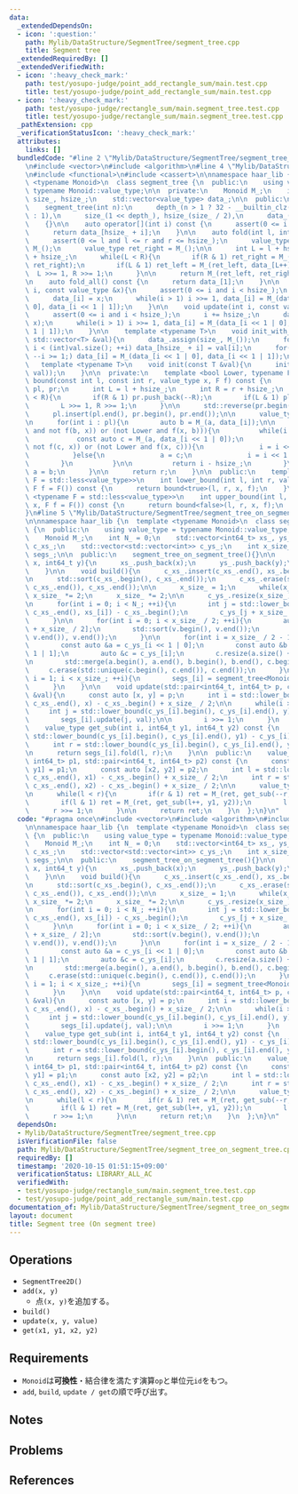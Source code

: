 ```yaml
---
data:
  _extendedDependsOn:
  - icon: ':question:'
    path: Mylib/DataStructure/SegmentTree/segment_tree.cpp
    title: Segment tree
  _extendedRequiredBy: []
  _extendedVerifiedWith:
  - icon: ':heavy_check_mark:'
    path: test/yosupo-judge/point_add_rectangle_sum/main.test.cpp
    title: test/yosupo-judge/point_add_rectangle_sum/main.test.cpp
  - icon: ':heavy_check_mark:'
    path: test/yosupo-judge/rectangle_sum/main.segment_tree.test.cpp
    title: test/yosupo-judge/rectangle_sum/main.segment_tree.test.cpp
  _pathExtension: cpp
  _verificationStatusIcon: ':heavy_check_mark:'
  attributes:
    links: []
  bundledCode: "#line 2 \"Mylib/DataStructure/SegmentTree/segment_tree_on_segment_tree.cpp\"\
    \n#include <vector>\n#include <algorithm>\n#line 4 \"Mylib/DataStructure/SegmentTree/segment_tree.cpp\"\
    \n#include <functional>\n#include <cassert>\n\nnamespace haar_lib {\n  template\
    \ <typename Monoid>\n  class segment_tree {\n  public:\n    using value_type =\
    \ typename Monoid::value_type;\n\n  private:\n    Monoid M_;\n    int depth_,\
    \ size_, hsize_;\n    std::vector<value_type> data_;\n\n  public:\n    segment_tree(){}\n\
    \    segment_tree(int n):\n      depth_(n > 1 ? 32 - __builtin_clz(n - 1) + 1\
    \ : 1),\n      size_(1 << depth_), hsize_(size_ / 2),\n      data_(size_, M_())\n\
    \    {}\n\n    auto operator[](int i) const {\n      assert(0 <= i and i < hsize_);\n\
    \      return data_[hsize_ + i];\n    }\n\n    auto fold(int l, int r) const {\n\
    \      assert(0 <= l and l <= r and r <= hsize_);\n      value_type ret_left =\
    \ M_();\n      value_type ret_right = M_();\n\n      int L = l + hsize_, R = r\
    \ + hsize_;\n      while(L < R){\n        if(R & 1) ret_right = M_(data_[--R],\
    \ ret_right);\n        if(L & 1) ret_left = M_(ret_left, data_[L++]);\n      \
    \  L >>= 1, R >>= 1;\n      }\n\n      return M_(ret_left, ret_right);\n    }\n\
    \n    auto fold_all() const {\n      return data_[1];\n    }\n\n    void set(int\
    \ i, const value_type &x){\n      assert(0 <= i and i < hsize_);\n      i += hsize_;\n\
    \      data_[i] = x;\n      while(i > 1) i >>= 1, data_[i] = M_(data_[i << 1 |\
    \ 0], data_[i << 1 | 1]);\n    }\n\n    void update(int i, const value_type &x){\n\
    \      assert(0 <= i and i < hsize_);\n      i += hsize_;\n      data_[i] = M_(data_[i],\
    \ x);\n      while(i > 1) i >>= 1, data_[i] = M_(data_[i << 1 | 0], data_[i <<\
    \ 1 | 1]);\n    }\n\n    template <typename T>\n    void init_with_vector(const\
    \ std::vector<T> &val){\n      data_.assign(size_, M_());\n      for(int i = 0;\
    \ i < (int)val.size(); ++i) data_[hsize_ + i] = val[i];\n      for(int i = hsize_;\
    \ --i >= 1;) data_[i] = M_(data_[i << 1 | 0], data_[i << 1 | 1]);\n    }\n\n \
    \   template <typename T>\n    void init(const T &val){\n      init_with_vector(std::vector<value_type>(hsize_,\
    \ val));\n    }\n\n  private:\n    template <bool Lower, typename F>\n    int\
    \ bound(const int l, const int r, value_type x, F f) const {\n      std::vector<int>\
    \ pl, pr;\n      int L = l + hsize_;\n      int R = r + hsize_;\n      while(L\
    \ < R){\n        if(R & 1) pr.push_back(--R);\n        if(L & 1) pl.push_back(L++);\n\
    \        L >>= 1, R >>= 1;\n      }\n\n      std::reverse(pr.begin(), pr.end());\n\
    \      pl.insert(pl.end(), pr.begin(), pr.end());\n\n      value_type a = M_();\n\
    \n      for(int i : pl){\n        auto b = M_(a, data_[i]);\n\n        if((Lower\
    \ and not f(b, x)) or (not Lower and f(x, b))){\n          while(i < hsize_){\n\
    \            const auto c = M_(a, data_[i << 1 | 0]);\n            if((Lower and\
    \ not f(c, x)) or (not Lower and f(x, c))){\n              i = i << 1 | 0;\n \
    \           }else{\n              a = c;\n              i = i << 1 | 1;\n    \
    \        }\n          }\n\n          return i - hsize_;\n        }\n\n       \
    \ a = b;\n      }\n\n      return r;\n    }\n\n  public:\n    template <typename\
    \ F = std::less<value_type>>\n    int lower_bound(int l, int r, value_type x,\
    \ F f = F()) const {\n      return bound<true>(l, r, x, f);\n    }\n\n    template\
    \ <typename F = std::less<value_type>>\n    int upper_bound(int l, int r, value_type\
    \ x, F f = F()) const {\n      return bound<false>(l, r, x, f);\n    }\n  };\n\
    }\n#line 5 \"Mylib/DataStructure/SegmentTree/segment_tree_on_segment_tree.cpp\"\
    \n\nnamespace haar_lib {\n  template <typename Monoid>\n  class segment_tree_on_segment_tree\
    \ {\n  public:\n    using value_type = typename Monoid::value_type;\n\n  private:\n\
    \    Monoid M_;\n    int N_ = 0;\n    std::vector<int64_t> xs_, ys_;\n    std::vector<int>\
    \ c_xs_;\n    std::vector<std::vector<int>> c_ys_;\n    int x_size_;\n    std::vector<segment_tree<Monoid>>\
    \ segs_;\n\n  public:\n    segment_tree_on_segment_tree(){}\n\n    void add(int64_t\
    \ x, int64_t y){\n      xs_.push_back(x);\n      ys_.push_back(y);\n      ++N_;\n\
    \    }\n\n    void build(){\n      c_xs_.insert(c_xs_.end(), xs_.begin(), xs_.end());\n\
    \n      std::sort(c_xs_.begin(), c_xs_.end());\n      c_xs_.erase(std::unique(c_xs_.begin(),\
    \ c_xs_.end()), c_xs_.end());\n\n      x_size_ = 1;\n      while(x_size_ < (int)c_xs_.size())\
    \ x_size_ *= 2;\n      x_size_ *= 2;\n\n      c_ys_.resize(x_size_);\n      segs_.resize(x_size_);\n\
    \n      for(int i = 0; i < N_; ++i){\n        int j = std::lower_bound(c_xs_.begin(),\
    \ c_xs_.end(), xs_[i]) - c_xs_.begin();\n        c_ys_[j + x_size_ / 2].push_back(ys_[i]);\n\
    \      }\n\n      for(int i = 0; i < x_size_ / 2; ++i){\n        auto &v = c_ys_[i\
    \ + x_size_ / 2];\n        std::sort(v.begin(), v.end());\n        v.erase(std::unique(v.begin(),\
    \ v.end()), v.end());\n      }\n\n      for(int i = x_size_ / 2 - 1; i >= 1; --i){\n\
    \        const auto &a = c_ys_[i << 1 | 0];\n        const auto &b = c_ys_[i <<\
    \ 1 | 1];\n        auto &c = c_ys_[i];\n        c.resize(a.size() + b.size());\n\
    \n        std::merge(a.begin(), a.end(), b.begin(), b.end(), c.begin());\n   \
    \     c.erase(std::unique(c.begin(), c.end()), c.end());\n      }\n\n      for(int\
    \ i = 1; i < x_size_; ++i){\n        segs_[i] = segment_tree<Monoid>(c_ys_[i].size());\n\
    \      }\n    }\n\n    void update(std::pair<int64_t, int64_t> p, const value_type\
    \ &val){\n      const auto [x, y] = p;\n      int i = std::lower_bound(c_xs_.begin(),\
    \ c_xs_.end(), x) - c_xs_.begin() + x_size_ / 2;\n\n      while(i >= 1){\n   \
    \     int j = std::lower_bound(c_ys_[i].begin(), c_ys_[i].end(), y) - c_ys_[i].begin();\n\
    \        segs_[i].update(j, val);\n\n        i >>= 1;\n      }\n    }\n\n  private:\n\
    \    value_type get_sub(int i, int64_t y1, int64_t y2) const {\n      int l =\
    \ std::lower_bound(c_ys_[i].begin(), c_ys_[i].end(), y1) - c_ys_[i].begin();\n\
    \      int r = std::lower_bound(c_ys_[i].begin(), c_ys_[i].end(), y2) - c_ys_[i].begin();\n\
    \n      return segs_[i].fold(l, r);\n    }\n\n  public:\n    value_type fold(std::pair<int64_t,\
    \ int64_t> p1, std::pair<int64_t, int64_t> p2) const {\n      const auto [x1,\
    \ y1] = p1;\n      const auto [x2, y2] = p2;\n      int l = std::lower_bound(c_xs_.begin(),\
    \ c_xs_.end(), x1) - c_xs_.begin() + x_size_ / 2;\n      int r = std::lower_bound(c_xs_.begin(),\
    \ c_xs_.end(), x2) - c_xs_.begin() + x_size_ / 2;\n\n      value_type ret = M_();\n\
    \n      while(l < r){\n        if(r & 1) ret = M_(ret, get_sub(--r, y1, y2));\n\
    \        if(l & 1) ret = M_(ret, get_sub(l++, y1, y2));\n        l >>= 1;\n  \
    \      r >>= 1;\n      }\n\n      return ret;\n    }\n  };\n}\n"
  code: "#pragma once\n#include <vector>\n#include <algorithm>\n#include \"Mylib/DataStructure/SegmentTree/segment_tree.cpp\"\
    \n\nnamespace haar_lib {\n  template <typename Monoid>\n  class segment_tree_on_segment_tree\
    \ {\n  public:\n    using value_type = typename Monoid::value_type;\n\n  private:\n\
    \    Monoid M_;\n    int N_ = 0;\n    std::vector<int64_t> xs_, ys_;\n    std::vector<int>\
    \ c_xs_;\n    std::vector<std::vector<int>> c_ys_;\n    int x_size_;\n    std::vector<segment_tree<Monoid>>\
    \ segs_;\n\n  public:\n    segment_tree_on_segment_tree(){}\n\n    void add(int64_t\
    \ x, int64_t y){\n      xs_.push_back(x);\n      ys_.push_back(y);\n      ++N_;\n\
    \    }\n\n    void build(){\n      c_xs_.insert(c_xs_.end(), xs_.begin(), xs_.end());\n\
    \n      std::sort(c_xs_.begin(), c_xs_.end());\n      c_xs_.erase(std::unique(c_xs_.begin(),\
    \ c_xs_.end()), c_xs_.end());\n\n      x_size_ = 1;\n      while(x_size_ < (int)c_xs_.size())\
    \ x_size_ *= 2;\n      x_size_ *= 2;\n\n      c_ys_.resize(x_size_);\n      segs_.resize(x_size_);\n\
    \n      for(int i = 0; i < N_; ++i){\n        int j = std::lower_bound(c_xs_.begin(),\
    \ c_xs_.end(), xs_[i]) - c_xs_.begin();\n        c_ys_[j + x_size_ / 2].push_back(ys_[i]);\n\
    \      }\n\n      for(int i = 0; i < x_size_ / 2; ++i){\n        auto &v = c_ys_[i\
    \ + x_size_ / 2];\n        std::sort(v.begin(), v.end());\n        v.erase(std::unique(v.begin(),\
    \ v.end()), v.end());\n      }\n\n      for(int i = x_size_ / 2 - 1; i >= 1; --i){\n\
    \        const auto &a = c_ys_[i << 1 | 0];\n        const auto &b = c_ys_[i <<\
    \ 1 | 1];\n        auto &c = c_ys_[i];\n        c.resize(a.size() + b.size());\n\
    \n        std::merge(a.begin(), a.end(), b.begin(), b.end(), c.begin());\n   \
    \     c.erase(std::unique(c.begin(), c.end()), c.end());\n      }\n\n      for(int\
    \ i = 1; i < x_size_; ++i){\n        segs_[i] = segment_tree<Monoid>(c_ys_[i].size());\n\
    \      }\n    }\n\n    void update(std::pair<int64_t, int64_t> p, const value_type\
    \ &val){\n      const auto [x, y] = p;\n      int i = std::lower_bound(c_xs_.begin(),\
    \ c_xs_.end(), x) - c_xs_.begin() + x_size_ / 2;\n\n      while(i >= 1){\n   \
    \     int j = std::lower_bound(c_ys_[i].begin(), c_ys_[i].end(), y) - c_ys_[i].begin();\n\
    \        segs_[i].update(j, val);\n\n        i >>= 1;\n      }\n    }\n\n  private:\n\
    \    value_type get_sub(int i, int64_t y1, int64_t y2) const {\n      int l =\
    \ std::lower_bound(c_ys_[i].begin(), c_ys_[i].end(), y1) - c_ys_[i].begin();\n\
    \      int r = std::lower_bound(c_ys_[i].begin(), c_ys_[i].end(), y2) - c_ys_[i].begin();\n\
    \n      return segs_[i].fold(l, r);\n    }\n\n  public:\n    value_type fold(std::pair<int64_t,\
    \ int64_t> p1, std::pair<int64_t, int64_t> p2) const {\n      const auto [x1,\
    \ y1] = p1;\n      const auto [x2, y2] = p2;\n      int l = std::lower_bound(c_xs_.begin(),\
    \ c_xs_.end(), x1) - c_xs_.begin() + x_size_ / 2;\n      int r = std::lower_bound(c_xs_.begin(),\
    \ c_xs_.end(), x2) - c_xs_.begin() + x_size_ / 2;\n\n      value_type ret = M_();\n\
    \n      while(l < r){\n        if(r & 1) ret = M_(ret, get_sub(--r, y1, y2));\n\
    \        if(l & 1) ret = M_(ret, get_sub(l++, y1, y2));\n        l >>= 1;\n  \
    \      r >>= 1;\n      }\n\n      return ret;\n    }\n  };\n}\n"
  dependsOn:
  - Mylib/DataStructure/SegmentTree/segment_tree.cpp
  isVerificationFile: false
  path: Mylib/DataStructure/SegmentTree/segment_tree_on_segment_tree.cpp
  requiredBy: []
  timestamp: '2020-10-15 01:51:15+09:00'
  verificationStatus: LIBRARY_ALL_AC
  verifiedWith:
  - test/yosupo-judge/rectangle_sum/main.segment_tree.test.cpp
  - test/yosupo-judge/point_add_rectangle_sum/main.test.cpp
documentation_of: Mylib/DataStructure/SegmentTree/segment_tree_on_segment_tree.cpp
layout: document
title: Segment tree (On segment tree)
---
```


## Operations

- `SegmentTree2D()`
- `add(x, y)`
	- 点`(x, y)`を追加する。
- `build()`
- `update(x, y, value)`
- `get(x1, y1, x2, y2)`

## Requirements

- `Monoid`は**可換性**・結合律を満たす演算`op`と単位元`id`をもつ。
- `add`, `build`, `update / get`の順で呼び出す。

## Notes

## Problems

## References

